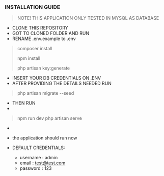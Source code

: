 ### INSTALLATION GUIDE

> NOTE! THIS APPLICATION ONLY TESTED IN MYSQL AS DATABASE
- CLONE THIS REPOSITORY
- GOT TO CLONED FOLDER AND RUN
- RENAME .env.example to .env
> composer install
> 
> npm install
> 
> php artisan key:generate
- INSERT YOUR DB CREDENTIALS ON .ENV
- AFTER PROVIDING THE DETAILS NEEDED RUN
> php artisan migrate --seed
- THEN RUN 
-
> npm run dev
> php artisan serve

-
- the application should run now

- DEFAULT CREDENTIALS:
     - username : admin
     - email : test@test.com
     - password : 123
